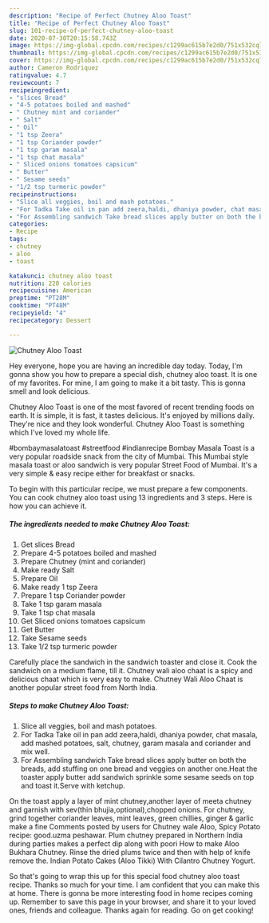 ```yaml
---
description: "Recipe of Perfect Chutney Aloo Toast"
title: "Recipe of Perfect Chutney Aloo Toast"
slug: 101-recipe-of-perfect-chutney-aloo-toast
date: 2020-07-30T20:15:58.743Z
image: https://img-global.cpcdn.com/recipes/c1299ac615b7e2d0/751x532cq70/chutney-aloo-toast-recipe-main-photo.jpg
thumbnail: https://img-global.cpcdn.com/recipes/c1299ac615b7e2d0/751x532cq70/chutney-aloo-toast-recipe-main-photo.jpg
cover: https://img-global.cpcdn.com/recipes/c1299ac615b7e2d0/751x532cq70/chutney-aloo-toast-recipe-main-photo.jpg
author: Cameron Rodriquez
ratingvalue: 4.7
reviewcount: 7
recipeingredient:
- "slices Bread"
- "4-5 potatoes boiled and mashed"
- " Chutney mint and coriander"
- " Salt"
- " Oil"
- "1 tsp Zeera"
- "1 tsp Coriander powder"
- "1 tsp garam masala"
- "1 tsp chat masala"
- " Sliced onions tomatoes capsicum"
- " Butter"
- " Sesame seeds"
- "1/2 tsp turmeric powder"
recipeinstructions:
- "Slice all veggies, boil and mash potatoes."
- "For Tadka Take oil in pan add zeera,haldi, dhaniya powder, chat masala, add mashed potatoes, salt, chutney, garam masala and coriander and mix well."
- "For Assembling sandwich Take bread slices apply butter on both the breads, add stuffing on one bread and veggies on another one.Heat the toaster apply butter add sandwich sprinkle some sesame seeds on top and toast it.Serve with ketchup."
categories:
- Recipe
tags:
- chutney
- aloo
- toast

katakunci: chutney aloo toast 
nutrition: 220 calories
recipecuisine: American
preptime: "PT28M"
cooktime: "PT48M"
recipeyield: "4"
recipecategory: Dessert

---
```



![Chutney Aloo Toast](https://img-global.cpcdn.com/recipes/c1299ac615b7e2d0/751x532cq70/chutney-aloo-toast-recipe-main-photo.jpg)

Hey everyone, hope you are having an incredible day today. Today, I'm gonna show you how to prepare a special dish, chutney aloo toast. It is one of my favorites. For mine, I am going to make it a bit tasty. This is gonna smell and look delicious.

Chutney Aloo Toast is one of the most favored of recent trending foods on earth. It is simple, it is fast, it tastes delicious. It's enjoyed by millions daily. They're nice and they look wonderful. Chutney Aloo Toast is something which I've loved my whole life.

#bombaymasalatoast #streetfood #indianrecipe Bombay Masala Toast is a very popular roadside snack from the city of Mumbai. This Mumbai style masala toast or aloo sandwich is very popular Street Food of Mumbai. It&#39;s a very simple &amp; easy recipe either for breakfast or snacks.


To begin with this particular recipe, we must prepare a few components. You can cook chutney aloo toast using 13 ingredients and 3 steps. Here is how you can achieve it.

<!--inarticleads1-->

##### The ingredients needed to make Chutney Aloo Toast:

1. Get slices Bread
1. Prepare 4-5 potatoes boiled and mashed
1. Prepare  Chutney (mint and coriander)
1. Make ready  Salt
1. Prepare  Oil
1. Make ready 1 tsp Zeera
1. Prepare 1 tsp Coriander powder
1. Take 1 tsp garam masala
1. Take 1 tsp chat masala
1. Get  Sliced onions tomatoes capsicum
1. Get  Butter
1. Take  Sesame seeds
1. Take 1/2 tsp turmeric powder


Carefully place the sandwich in the sandwich toaster and close it. Cook the sandwich on a medium flame, till it. Chutney wali aloo chaat is a spicy and delicious chaat which is very easy to make. Chutney Wali Aloo Chaat is another popular street food from North India. 

<!--inarticleads2-->

##### Steps to make Chutney Aloo Toast:

1. Slice all veggies, boil and mash potatoes.
1. For Tadka Take oil in pan add zeera,haldi, dhaniya powder, chat masala, add mashed potatoes, salt, chutney, garam masala and coriander and mix well.
1. For Assembling sandwich Take bread slices apply butter on both the breads, add stuffing on one bread and veggies on another one.Heat the toaster apply butter add sandwich sprinkle some sesame seeds on top and toast it.Serve with ketchup.


On the toast apply a layer of mint chutney,another layer of meeta chutney and garnish with sev(thin bhujia,optional),chopped onions. For chutney, grind together coriander leaves, mint leaves, green chillies, ginger &amp; garlic make a fine Comments posted by users for Chutney wale Aloo, Spicy Potato recipe: good.uzma peshawar. Plum chutney prepared in Northern India during parties makes a perfect dip along with poori How to make Aloo Bukhara Chutney. Rinse the dried plums twice and then with help of knife remove the. Indian Potato Cakes (Aloo Tikki) With Cilantro Chutney Yogurt. 

So that's going to wrap this up for this special food chutney aloo toast recipe. Thanks so much for your time. I am confident that you can make this at home. There is gonna be more interesting food in home recipes coming up. Remember to save this page in your browser, and share it to your loved ones, friends and colleague. Thanks again for reading. Go on get cooking!
